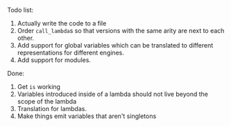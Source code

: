 Todo list:

1. Actually write the code to a file
2. Order `call_lambda`s so that versions with the same arity are next to each other.
3. Add support for global variables which can be translated to different representations
   for different engines.
4. Add support for modules.

Done:

1. Get `is` working
2. Variables introduced inside of a lambda should not live beyond the scope
   of the lambda
3. Translation for lambdas.
4. Make things emit variables that aren't singletons
